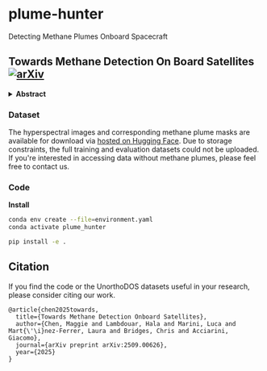 # plume-hunter
Detecting Methane Plumes Onboard Spacecraft

## Towards Methane Detection On Board Satellites [![arXiv](https://img.shields.io/badge/arXiv-2301.12345-b31b1b.svg)](https://arxiv.org/pdf/2509.00626)

<details>
  <summary><b>Abstract</b></summary>
Methane is a potent greenhouse gas and a major driver of climate change, making its timely detection critical for effective mitigation. Machine learning (ML) deployed onboard satellites can enable rapid detection while reducing downlink costs, supporting faster response systems. Conventional methane detection methods often rely on image processing techniques, such as orthorectification to correct geometric distortions and matched filters to enhance plume signals. We introduce a novel approach that bypasses these preprocessing steps by using unorthorectified data (UnorthoDOS). We find that ML models trained on this dataset achieve performance comparable to those trained on orthorectified data. Moreover, we also train models on an orthorectified dataset, showing that they can outperform the matched filter baseline (mag1c). We release model checkpoints and two ML-ready datasets comprising orthorectified and unorthorectified hyperspectral images from the Earth Surface Mineral Dust Source Investigation (EMIT) sensor at https://huggingface.co/datasets/SpaceML/UnorthoDOS , along with code at https://github.com/spaceml-org/plume-hunter.
</details>

### Dataset

The hyperspectral images and corresponding methane plume masks are available for download via <a href="https://huggingface.co/datasets/SpaceML/UnorthoDOS">hosted on Hugging Face</a>. Due to storage constraints, the full training and evaluation datasets could not be uploaded. If you're interested in accessing data without methane plumes, please feel free to contact us.

### Code

**Install**

```bash
conda env create --file=environment.yaml
conda activate plume_hunter

pip install -e .
```

## Citation
If you find the code or the UnorthoDOS datasets useful in your research, please consider citing our work.

```
@article{chen2025towards,
  title={Towards Methane Detection Onboard Satellites},
  author={Chen, Maggie and Lambdouar, Hala and Marini, Luca and Mart{\'\i}nez-Ferrer, Laura and Bridges, Chris and Acciarini, Giacomo},
  journal={arXiv preprint arXiv:2509.00626},
  year={2025}
}
```
